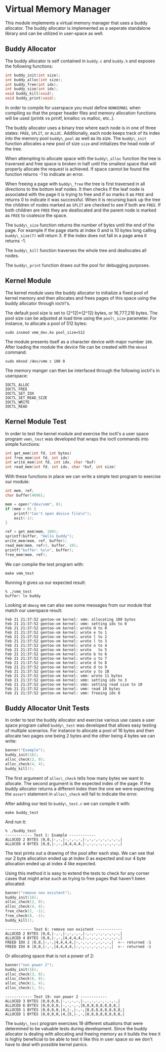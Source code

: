 Virtual Memory Manager
======================

This module implements a virtual memory manager that uses a buddy allocator.
The buddy allocator is implemented as a seperate standalone library and can be
utilized in user-space as well.

Buddy Allocator
---------------
The buddy allocator is self contained in `buddy.c` and `buddy.h` and exposes
the following functions:

```C
int buddy_init(int size);
int buddy_alloc(int size);
int buddy_free(int idx);
int buddy_size(int idx);
void buddy_kill(void);
void buddy_print(void);
```
In order to compile for userspace you must define `NONKERNEL` when compiling so
that the proper header files and memory allocation functions will be used
(printk vs printf, kmalloc vs malloc, etc..).

The buddy allocator uses a binary tree where each node is in one of three
states: `FREE`, `SPLIT`, or `ALLOC`.  Additionally, each node keeps track of
its index into the memory pool `buddy\_pool` as well as its size. The
`buddy\_init` function allocates a new pool of size `size` and initializes the
head node of the tree.

When attempting to allocate space with the `buddy\_alloc` function the tree is
traversed and free space is broken in half until the smallest space that will
properly allocate the request is achieved. If space cannot be found the
function returns -1 to indicate an error.

When freeing a page with `buddy\_free` the tree is first traversed in all
directions to the bottom leaf nodes. It then checks if the leaf node is
associated with the page it is trying to free and if so marks it as `FREE` and
returns 0 to indicate it was successful.  When it is recursing back up the tree
the children of nodes marked as `SPLIT` are checked to see if both are `FREE`.
If both children are `FREE` they are deallocated and the parent node is marked
as `FREE` to coalesce the space.

The `buddy\_size` function returns the number of bytes until the end of the
page.  For example if the page starts at index 0 and is 10 bytes long calling
`buddy\_size(7)` will return 3. If the index does not fall in a page area it
returns -1.

The `buddy\_kill` function traverses the whole tree and deallocates all nodes.

The `buddy\_print` function draws out the pool for debugging purposes.

Kernel Module
-------------
The kernel module uses the buddy allocator to initialize a fixed pool of kernel
memory and then allocates and frees pages of this space using the buddy
allocator through ioctrl's.

The default pool size is set to (2^12)*(2^12) bytes, or 16,777,216 bytes. The
pool size can be adjusted at load time using the `pool\_size` parameter. For
instance, to allocate a pool of 512 bytes:

```
sudo insmod vmm_dev.ko pool_size=512
```

The  module presents itself as a character device with major number `100`.
After loading the module the device file can be created with the `mknod`
command:

```
sudo mknod /dev/vmm c 100 0
```

The memory manger can then be interfaced through the following ioctrl's in userspace:

```
IOCTL_ALLOC
IOCTL_FREE
IOCTL_SET_IDX
IOCTL_SET_READ_SIZE
IOCTL_WRITE
IOCTL_READ
```

Kernel Module Test
------------------
In order to test the kernel module and exercise the ioctl's a user space
program `vmm\_test` was developed that wraps the ioctl commands into simple
functions:

```C
int get_mem(int fd, int bytes)
int free_mem(int fd, int idx)
int write_mem(int fd, int idx, char *buf)
int read_mem(int fd, int idx, char *buf, int size)
```

With these functions in place we can write a simple test program to exercise our module:

```C
int mem, ref;
char buffer[4096];

mem = open("/dev/vmm", 0);
if (mem < 0) {
    printf("Can't open device file\n");
    exit(-1);
}

ref = get_mem(mem, 100);
sprintf(buffer, "Hello buddy");
write_mem(mem, ref, buffer);
read_mem(mem, ref+3, buffer, 10);
printf("buffer: %s\n", buffer);
free_mem(mem, ref);
```

We can compile the test program with:

```
make vmm_test
```

Running it gives us our expected result:

```
% ./vmm_test
buffer: lo buddy
```

Looking at `dmesg` we can also see some messages from our module that match our
userspace result:

```
Feb 21 21:37:52 gentoo-vm kernel: vmm: allocating 100 bytes
Feb 21 21:37:52 gentoo-vm kernel: vmm: setting idx to 0
Feb 21 21:37:52 gentoo-vm kernel: wrote H to 0
Feb 21 21:37:52 gentoo-vm kernel: wrote e to 1
Feb 21 21:37:52 gentoo-vm kernel: wrote l to 2
Feb 21 21:37:52 gentoo-vm kernel: wrote l to 3
Feb 21 21:37:52 gentoo-vm kernel: wrote o to 4
Feb 21 21:37:52 gentoo-vm kernel: wrote   to 5
Feb 21 21:37:52 gentoo-vm kernel: wrote b to 6
Feb 21 21:37:52 gentoo-vm kernel: wrote u to 7
Feb 21 21:37:52 gentoo-vm kernel: wrote d to 8
Feb 21 21:37:52 gentoo-vm kernel: wrote d to 9
Feb 21 21:37:52 gentoo-vm kernel: wrote y to 10
Feb 21 21:37:52 gentoo-vm kernel: vmm: wrote 11 bytes
Feb 21 21:37:52 gentoo-vm kernel: vmm: setting idx to 3
Feb 21 21:37:52 gentoo-vm kernel: vmm: setting read size to 10
Feb 21 21:37:52 gentoo-vm kernel: vmm: read 10 bytes
Feb 21 21:37:52 gentoo-vm kernel: vmm: freeing idx 0
```

Buddy Allocator Unit Tests
--------------------------
In order to test the buddy allocator and exercise various use cases a user
space program called `buddy\_test` was developed that allows easy testing of
multiple scenarios.  For instance to allocate a pool of 16 bytes and then
allocate two pages one being 2 bytes and the other being 4 bytes we can write:

```C
banner("Example");
buddy_init(16);
alloc_check(2, 0);
alloc_check(4, 4);
buddy_kill();
```

The first argument of `alloc\_check` tells how many bytes we want to
allocate. The second argument is the expected index of the page. If the buddy
allocator returns a different index then the one we were expecting the
`assert` statement in `alloc\_check` will fail to indicate the error.

After adding our test to `buddy\_test.c` we can compile it with:

```
make buddy_test
```

And run it:

```
% ./buddy_test
------------ Test 1: Example ------------
ALLOCED 2 BYTES |0,0,|-,-,|-,-,-,-,|-,-,-,-,-,-,-,-,|
ALLOCED 4 BYTES |0,0,|-,-,|4,4,4,4,|-,-,-,-,-,-,-,-,|
```

The test prints out a drawing of the pool after each step. We can
see that our 2 byte allocation ended up at index 0 as expected and
our 4 byte allocation ended up at index 4 like expected.

Using this method it is easy to extend the tests to check for any
corner cases that might arise such as trying to free pages that
haven't been allocated:

```C
banner("remove non existent");
buddy_init(16);
alloc_check(2, 0);
alloc_check(4, 4);
free_check(2, -1);
free_check(8, -1);
buddy_kill();
```
```
------------ Test 6: remove non existent ------------
ALLOCED 2 BYTES |0,0,|-,-,|-,-,-,-,|-,-,-,-,-,-,-,-,|
ALLOCED 4 BYTES |0,0,|-,-,|4,4,4,4,|-,-,-,-,-,-,-,-,|
FREED IDX 2 |0,0,|-,-,|4,4,4,4,|-,-,-,-,-,-,-,-,|  <-- returned -1
FREED IDX 8 |0,0,|-,-,|4,4,4,4,|-,-,-,-,-,-,-,-,|  <-- returned -1
```

Or allocating space that is not a power of 2:

```C
banner("non power 2");
buddy_init(16);
alloc_check(3, 0);
alloc_check(6, 8);
alloc_check(1, 4);
alloc_check(1, 5);
```
```
------------ Test 19: non power 2 ------------
ALLOCED 3 BYTES |0,0,0,0,|-,-,-,-,|-,-,-,-,-,-,-,-,|
ALLOCED 6 BYTES |0,0,0,0,|-,-,-,-,|8,8,8,8,8,8,8,8,|
ALLOCED 1 BYTES |0,0,0,0,|4,|-,|-,-,|8,8,8,8,8,8,8,8,|
ALLOCED 1 BYTES |0,0,0,0,|4,|5,|-,-,|8,8,8,8,8,8,8,8,|
```

The `buddy\_test` program exercises 19 different situations that were
determined to be valuable tests during development. Since the buddy allocator
is dealing with allocating and freeing memory as it builds the tree it is
highly beneficial to be able to test it like this in user space so we don't
have to deal with possible kernel panics.
